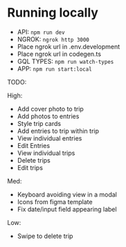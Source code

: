 # Running locally

- API: `npm run dev`
- NGROK: `ngrok http 3000`
- Place ngrok url in .env.development
- Place ngrok url in codegen.ts
- GQL TYPES: `npm run watch-types`
- APP: `npm run start:local`


TODO: 

High:
  - Add cover photo to trip
  - Add photos to entries
  - Style trip cards
  - Add entries to trip within trip
  - View individual entries
  - Edit Entries
  - View individual trips
  - Delete trips
  - Edit trips

Med:
  - Keyboard avoiding view in a modal
  - Icons from figma template
  - Fix date/input field appearing label
  
Low: 
  - Swipe to delete trip